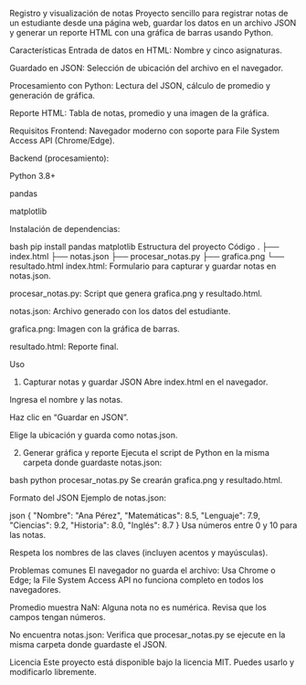 Registro y visualización de notas
Proyecto sencillo para registrar notas de un estudiante desde una página web, guardar los datos en un archivo JSON y generar un reporte HTML con una gráfica de barras usando Python.

Características
Entrada de datos en HTML: Nombre y cinco asignaturas.

Guardado en JSON: Selección de ubicación del archivo en el navegador.

Procesamiento con Python: Lectura del JSON, cálculo de promedio y generación de gráfica.

Reporte HTML: Tabla de notas, promedio y una imagen de la gráfica.

Requisitos
Frontend: Navegador moderno con soporte para File System Access API (Chrome/Edge).

Backend (procesamiento):

Python 3.8+

pandas

matplotlib

Instalación de dependencias:

bash
pip install pandas matplotlib
Estructura del proyecto
Código
.
├── index.html
├── notas.json
├── procesar_notas.py
├── grafica.png
└── resultado.html
index.html: Formulario para capturar y guardar notas en notas.json.

procesar_notas.py: Script que genera grafica.png y resultado.html.

notas.json: Archivo generado con los datos del estudiante.

grafica.png: Imagen con la gráfica de barras.

resultado.html: Reporte final.

Uso
1. Capturar notas y guardar JSON
Abre index.html en el navegador.

Ingresa el nombre y las notas.

Haz clic en “Guardar en JSON”.

Elige la ubicación y guarda como notas.json.

2. Generar gráfica y reporte
Ejecuta el script de Python en la misma carpeta donde guardaste notas.json:

bash
python procesar_notas.py
Se crearán grafica.png y resultado.html.

Formato del JSON
Ejemplo de notas.json:

json
{
  "Nombre": "Ana Pérez",
  "Matemáticas": 8.5,
  "Lenguaje": 7.9,
  "Ciencias": 9.2,
  "Historia": 8.0,
  "Inglés": 8.7
}
Usa números entre 0 y 10 para las notas.

Respeta los nombres de las claves (incluyen acentos y mayúsculas).

Problemas comunes
El navegador no guarda el archivo: Usa Chrome o Edge; la File System Access API no funciona completo en todos los navegadores.

Promedio muestra NaN: Alguna nota no es numérica. Revisa que los campos tengan números.

No encuentra notas.json: Verifica que procesar_notas.py se ejecute en la misma carpeta donde guardaste el JSON.

Licencia
Este proyecto está disponible bajo la licencia MIT. Puedes usarlo y modificarlo libremente.
